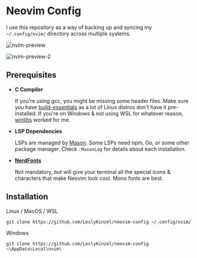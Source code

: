# Neovim Config

I use this repository as a way of backing up and syncing my `~/.config/nvim/` directory across multiple systems.

![nvim-preview](https://github.com/user-attachments/assets/d0de6ab3-cdb7-464f-947c-07ab4da1a4ed)

![nvim-preview-2](https://github.com/user-attachments/assets/dc873b83-0075-4100-bb8c-dc4e5b663dfe)

## Prerequisites

- **C Compiler**

    If you're using gcc, you might be missing some header files. Make sure you have [build-essentials](https://linuxize.com/post/how-to-install-gcc-on-ubuntu-20-04/) as a lot of Linux distros don't have it pre-installed.
    If you're on Windows & not using WSL for whatever reason, [winlibs](https://www.winlibs.com/#download-release) worked for me.

- **LSP Dependencies**

    LSPs are managed by [Mason](https://github.com/williamboman/mason.nvim). Some LSPs need npm, Go, or some other package manager. Check `:MasonLog` for details about each installation.

- [**NerdFonts**](https://www.nerdfonts.com/)
    
    Not mandatory, but will give your terminal all the special icons & characters that make Neovim look cool. Mono fonts are best.

## Installation

Linux / MacOS  / WSL
```
git clone https://github.com/LeslyKinzel/neovim-config ~/.config/nvim/
```

Windows
```
git clone https://github.com/LeslyKinzel/neovim-config ~\AppData\Local\nvim\
```
